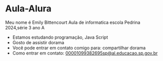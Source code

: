 # Aula-Alura
Meu nome é Emily Bittencourt
Aula de informatica escola Pedrina 2024,série 3 ano A
- Estamos estudando programação, Java Script
- Gosto de assistir dorama
- Você pode entrar em contato comigo para:
  compartilhar dorama
 - Como entrar em contato: 00001099382695sp@al.educacao.sp.gov.br
